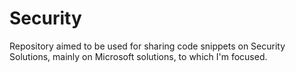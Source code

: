 # Security

Repository aimed to be used for sharing code snippets on Security Solutions, mainly on Microsoft solutions, to which I'm focused.
